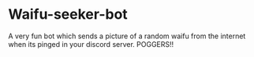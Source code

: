 # Waifu-seeker-bot

A very fun bot which sends a picture of a random waifu from the internet when its pinged in your discord server. POGGERS!!
